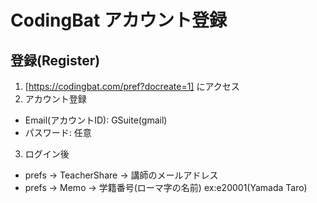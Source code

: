 # CodingBat アカウント登録

## 登録(Register)

1. [https://codingbat.com/pref?docreate=1] にアクセス
2. アカウント登録
  - Email(アカウントID): GSuite(gmail)
  - パスワード: 任意
3. ログイン後
  - prefs -> TeacherShare -> 講師のメールアドレス
  - prefs -> Memo -> 学籍番号(ローマ字の名前) ex:e20001(Yamada Taro)
